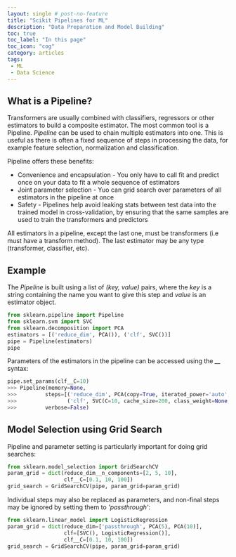 ```yaml
---
layout: single # post-no-feature
title: "Scikit Pipelines for ML"
description: "Data Preparation and Model Building"
toc: true
toc_label: "In this page"
toc_icon: "cog"
category: articles
tags:
 - ML
 - Data Science
---
```

## What is a Pipeline?

Transformers are usually combined with classifiers, regressors or other estimators to build a composite estimator. The most common tool is a Pipeline. *Pipeline* can be used to chain multiple estimators into one. This is useful as there is often a fixed sequence of steps in processing the data, for example feature selection, normalization and classification.

Pipeline offers these benefits:

* Convenience and encapsulation - You only have to call fit and predict once on your data to fit a whole sequence of estimators
* Joint parameter selection - Yuo can grid search over parameters of all estimators in the pipeline at once
* Safety - Pipelines help avoid leaking stats between test data into the trained model in cross-validation, by ensuring that the same samples are used to train the transformers and predictors

All estimators in a pipeline, except the last one, must be transformers (i.e must have a transform method). The last estimator may be any type (transformer, classifier, etc).

## Example

The *Pipeline* is built using a list of *(key, value)* pairs, where the *key* is a string containing the name you want to give this step and *value* is an estimator object.

```python
from sklearn.pipeline import Pipeline
from sklearn.svm import SVC
from sklearn.decomposition import PCA
estimators = [('reduce_dim', PCA()), ('clf', SVC())]
pipe = Pipeline(estimators)
pipe 
```

Parameters of the estimators in the pipeline can be accessed using the *<estimator>__<parameter>* syntax:

```python
pipe.set_params(clf__C=10)
>>> Pipeline(memory=None,
>>>         steps=[('reduce_dim', PCA(copy=True, iterated_power='auto',...)),
>>>                ('clf', SVC(C=10, cache_size=200, class_weight=None,...))],
>>>         verbose=False)
```

## Model Selection using Grid Search

Pipeline and parameter setting is particularly important for doing grid searches:

```python
from sklearn.model_selection import GridSearchCV
param_grid = dict(reduce_dim__n_components=[2, 5, 10],
                  clf__C=[0.1, 10, 100])
grid_search = GridSearchCV(pipe, param_grid=param_grid)
```

Individual steps may also be replaced as parameters, and non-final steps may be ignored by setting them to *'passthrough'*:

```python
from sklearn.linear_model import LogisticRegression
param_grid = dict(reduce_dim=['passthrough', PCA(5), PCA(10)],
                  clf=[SVC(), LogisticRegression()],
                  clf__C=[0.1, 10, 100])
grid_search = GridSearchCV(pipe, param_grid=param_grid)
```



